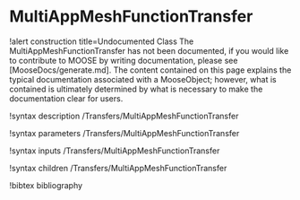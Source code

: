 <!-- MOOSE Documentation Stub: Remove this when content is added. -->

# MultiAppMeshFunctionTransfer

!alert construction title=Undocumented Class
The MultiAppMeshFunctionTransfer has not been documented, if you would like to contribute to MOOSE by
writing documentation, please see [MooseDocs/generate.md]. The content contained on this page explains
the typical documentation associated with a MooseObject; however, what is contained is ultimately
determined by what is necessary to make the documentation clear for users.

!syntax description /Transfers/MultiAppMeshFunctionTransfer

!syntax parameters /Transfers/MultiAppMeshFunctionTransfer

!syntax inputs /Transfers/MultiAppMeshFunctionTransfer

!syntax children /Transfers/MultiAppMeshFunctionTransfer

!bibtex bibliography

